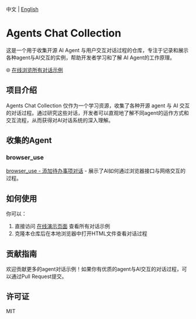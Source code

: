 中文 | [English](README_en.md)

# Agents Chat Collection

这是一个用于收集开源 AI Agent 与用户交互对话过程的仓库，专注于记录和展示各种agent与AI交互的实例，帮助开发者学习和了解 AI Agent的工作原理。

🌐 [在线浏览所有对话示例](https://fishisnow.github.io/agents-chat-collection/)

## 项目介绍

Agents Chat Collection 仅作为一个学习资源，收集了各种开源 agent 与 AI 交互的对话过程。通过研究这些对话，开发者可以直观地了解不同agent的运作方式和交互流程，从而获得对AI对话系统的深入理解。

## 收集的Agent

### browser_use

[browser_use - 添加待办事项对话](https://fishisnow.github.io/agents-chat-collection/browser_use/conversation_add_todo.html) - 展示了AI如何通过浏览器接口与网络交互的过程。

## 如何使用

你可以：
1. 直接访问 [在线演示页面](https://fishisnow.github.io/agents-chat-collection/) 查看所有对话示例
2. 克隆本仓库后在本地浏览器中打开HTML文件查看对话过程

## 贡献指南

欢迎贡献更多的agent对话示例！如果你有优质的agent与AI交互的对话过程，可以通过Pull Request提交。

## 许可证

MIT
